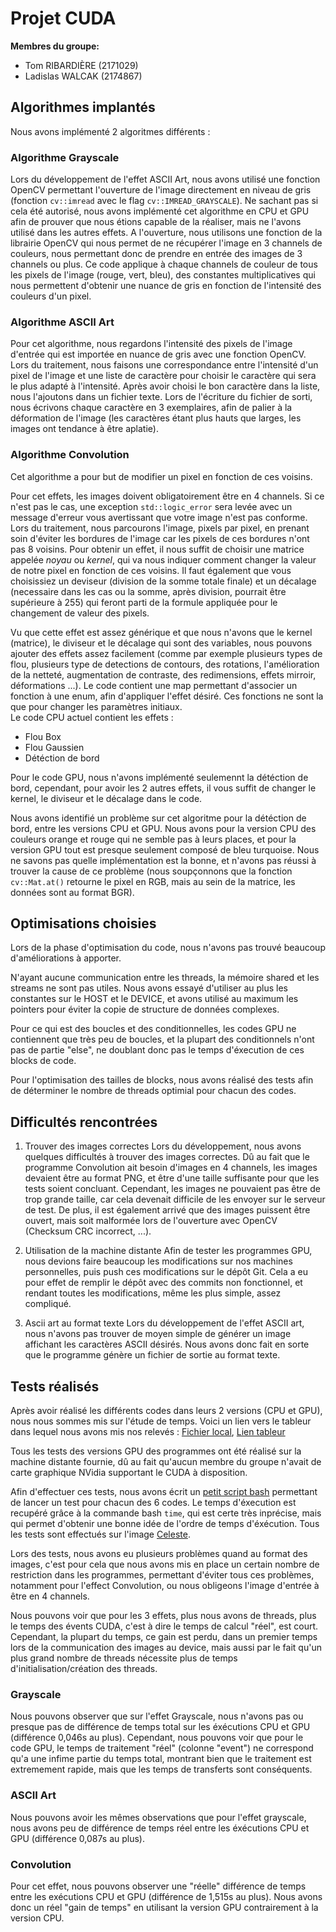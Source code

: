 # Projet CUDA
**Membres du groupe:**  
 - Tom RIBARDIÈRE (2171029)  
 - Ladislas WALCAK (2174867)

## Algorithmes implantés

Nous avons implémenté 2 algoritmes différents :

### Algorithme Grayscale

Lors du développement de l'effet ASCII Art, nous avons utilisé une fonction OpenCV permettant l'ouverture de l'image directement en niveau de gris 
(fonction `cv::imread` avec le flag `cv::IMREAD_GRAYSCALE`). Ne sachant pas si cela été autorisé, nous avons implémenté cet algorithme en CPU et GPU afin de prouver
que nous étions capable de la réaliser, mais ne l'avons utilisé dans les autres effets. A l'ouverture, nous utilisons une fonction de la librairie OpenCV qui nous permet de ne récupérer l'image en 3 channels de couleurs, nous permettant donc de prendre en entrée des images de 3 channels ou plus. Ce code applique à chaque channels de couleur de tous les pixels de 
l'image (rouge, vert, bleu), des constantes multiplicatives qui nous permettent d'obtenir une nuance de gris en fonction de l'intensité des couleurs d'un pixel.

### Algorithme ASCII Art

Pour cet algorithme, nous regardons l'intensité des pixels de l'image d'entrée qui est importée en nuance de gris avec une fonction OpenCV.
Lors du traitement, nous faisons une correspondance entre l'intensité d'un pixel de l'image et une liste de caractère pour choisir le caractère qui sera le plus adapté à l'intensité.
Après avoir choisi le bon caractère dans la liste, nous l'ajoutons dans un fichier texte. Lors de l'écriture du fichier de sorti, nous écrivons chaque caractère en 3 exemplaires, 
afin de palier à la déformation de l'image (les caractères étant plus hauts que larges, les images ont tendance à être aplatie).

### Algorithme Convolution

Cet algorithme a pour but de modifier un pixel en fonction de ces voisins.

Pour cet effets, les images doivent obligatoirement être en 4 channels. Si ce n'est pas le cas, une exception `std::logic_error` sera levée avec un message d'erreur vous avertissant que
votre image n'est pas conforme. Lors du traitement, nous parcourons l'image, pixels par pixel, en prenant soin d'éviter les bordures de l'image car les pixels de ces bordures n'ont pas 8 voisins.
Pour obtenir un effet, il nous suffit de choisir une matrice appelée *noyau* ou *kernel*, qui va nous indiquer comment changer la valeur de notre pixel en fonction de ces voisins.
Il faut également que vous choisissiez un deviseur (division de la somme totale finale) et un décalage (necessaire dans les cas ou la somme, après division, pourrait être supérieure à 255)
qui feront parti de la formule appliquée pour le changement de valeur des pixels.

Vu que cette effet est assez générique et que nous n'avons que le kernel (matrice), le diviseur et le décalage qui sont des variables, nous pouvons ajouter des effets assez facilement (comme par exemple plusieurs types de flou, plusieurs type de detections de contours, des rotations, l'amélioration de la netteté, augmentation de contraste, des redimensions, effets mirroir, déformations ...).
Le code contient une map permettant d'associer un fonction à une enum, afin d'appliquer l'effet désiré. Ces fonctions ne sont la que pour changer les paramètres initiaux.  
Le code CPU actuel contient les effets :
- Flou Box
- Flou Gaussien
- Détéction de bord

Pour le code GPU, nous n'avons implémenté seulemennt la détéction de bord, cependant, pour avoir les 2 autres effets, il vous suffit de changer le kernel, le diviseur et le décalage dans le code. 

Nous avons identifié un problème sur cet algoritme pour la détéction de bord, entre les versions CPU et GPU. Nous avons pour la version CPU des couleurs orange et rouge 
qui ne semble pas à leurs places, et pour la version GPU tout est presque seulement composé de bleu turquoise. Nous ne savons pas quelle implémentation est la bonne, et n'avons
pas réussi à trouver la cause de ce problème (nous soupçonnons que la fonction `cv::Mat.at()` retourne le pixel en RGB, mais au sein de la matrice, les données sont au format BGR).

## Optimisations choisies

Lors de la phase d'optimisation du code, nous n'avons pas trouvé beaucoup d'améliorations à apporter.

N'ayant aucune communication entre les threads, la mémoire shared et les streams ne sont pas utiles. Nous avons essayé d'utiliser au plus les constantes sur le HOST et le DEVICE, et
avons utilisé au maximum les pointers pour éviter la copie de structure de données complexes.  

Pour ce qui est des boucles et des conditionnelles, les codes GPU ne contiennent que très peu de boucles, et la plupart des conditionnels n'ont pas de partie "else", ne doublant donc pas le
temps d'éxecution de ces blocks de code. 

Pour l'optimisation des tailles de blocks, nous avons réalisé des tests afin de déterminer le nombre de threads optimial pour chacun des codes.

## Difficultés rencontrées

1. Trouver des images correctes
   Lors du développement, nous avons quelques difficultés à trouver des images correctes. Dû au fait que le programme Convolution ait besoin d'images en 4 channels, les images devaient être
   au format PNG, et être d'une taille suffisante pour que les tests soient concluant. Cependant, les images ne pouvaient pas être de trop grande taille, car cela devenait difficile de les envoyer
   sur le serveur de test. De plus, il est également arrivé que des images puissent être ouvert, mais soit malformée lors de l'ouverture avec OpenCV (Checksum CRC incorrect, ...).  
   
2. Utilisation de la machine distante 
   Afin de tester les programmes GPU, nous devions faire beaucoup les modifications sur nos machines personnelles, puis push ces modifications sur le dépôt Git. Cela a eu pour effet de remplir le dépôt
   avec des commits non fonctionnel, et rendant toutes les modifications, même les plus simple, assez compliqué.  
   
3. Ascii art au format texte
   Lors du développement de l'effet ASCII art, nous n'avons pas trouver de moyen simple de générer un image affichant les caractères ASCII désirés. Nous avons donc
   fait en sorte que le programme génère un fichier de sortie au format texte.  
   
## Tests réalisés 

Après avoir réalisé les différents codes dans leurs 2 versions (CPU et GPU), nous nous sommes mis sur l'étude de temps.
Voici un lien vers le tableur dans lequel nous avons mis nos relevés : [Fichier local](resources/benchmarks.pdf), [Lien tableur](https://docs.google.com/spreadsheets/d/1R7NSRRONeWaLxqyIPqeSVBCTHMc6pXrAg4N14QCkn4A/edit?usp=sharing)  

Tous les tests des versions GPU des programmes ont été réalisé sur la machine distante fournie, dû au fait qu'aucun membre du groupe n'avait de carte graphique NVidia supportant le CUDA à disposition.

Afin d'effectuer ces tests, nous avons écrit un [petit script bash](test.sh) permettant de lancer un test pour chacun des 6 codes. Le temps d'éxecution est recupéré grâce à la commande bash `time`, 
qui est certe très inprécise, mais qui permet d'obtenir une bonne idée de l'ordre de temps d'éxécution. Tous les tests sont effectués sur l'image [Celeste](input/Celeste.png).  

Lors des tests, nous avons eu plusieurs problèmes quand au format des images, c'est pour cela que nous avons mis en place un certain nombre de restriction dans les programmes, 
permettant d'éviter tous ces problèmes, notamment pour l'effect Convolution, ou nous obligeons l'image d'entrée à être en 4 channels.

Nous pouvons voir que pour les 3 effets, plus nous avons de threads, plus le temps des évents CUDA, c'est à dire le temps de calcul "réel", est court. Cependant, la plupart du temps, ce gain est
perdu, dans un premier temps lors de la communication des images au device, mais aussi par le fait qu'un plus grand nombre de threads nécessite plus de temps d'initialisation/création des threads.

### Grayscale
Nous pouvons observer que sur l'effet Grayscale, nous n'avons pas ou presque pas de différence de temps total sur les éxécutions CPU et
GPU (différence 0,046s au plus). Cependant, nous pouvons voir que pour le code GPU, le temps de traitement "réel" (colonne "event") ne correspond qu'a une infime partie du temps total, 
montrant bien que le traitement est extremement rapide, mais que les temps de transferts sont conséquents.

### ASCII Art
Nous pouvons avoir les mêmes observations que pour l'effet grayscale, nous avons peu de différence de temps réel entre les éxécutions
CPU et GPU (différence 0,087s au plus).

### Convolution
Pour cet effet, nous pouvons observer une "réelle" différence de temps entre les exécutions CPU et GPU (différence de 1,515s au plus).
Nous avons donc un réel "gain de temps" en utilisant la version GPU contrairement à la version CPU.













